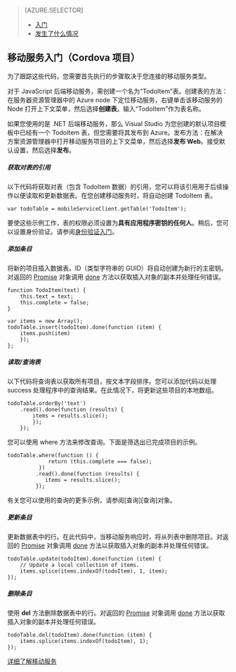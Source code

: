 <properties title="移动服务入门" pageTitle="" metaKeywords="Azure, Getting Started, Mobile Services" description="" services="mobile-services" documentationCenter="" authors="ghogen, kempb" />

<tags ms.service="mobile-services" ms.workload="web" ms.tgt_pltfrm="na" ms.devlang="na" ms.topic="article" ms.date="10/8/2014" ms.author="ghogen, kempb"></tags>

> [AZURE.SELECTOR]
>
> -   [入门][入门]
> -   [发生了什么情况][发生了什么情况]

## 移动服务入门（Cordova 项目）

为了跟踪这些代码，您需要首先执行的步骤取决于您连接的移动服务类型。

对于 JavaScript 后端移动服务，需创建一个名为“TodoItem”表。创建表的方法：在服务器资源管理器中的 Azure node 下定位移动服务，右键单击该移动服务的 Node 打开上下文菜单，然后选择**创建表**。输入“TodoItem”作为表名称。

如果您使用的是 .NET 后端移动服务，那么 Visual Studio 为您创建的默认项目模板中已经有一个 TodoItem 表，但您需要将其发布到 Azure。发布方法：在解决方案资源管理器中打开移动服务项目的上下文菜单，然后选择**发布 Web**。接受默认设置，然后选择**发布**。

##### 获取对表的引用

以下代码将获取对表（包含 TodoItem 数据）的引用，您可以将该引用用于后续操作以便读取和更新数据表。在您创建移动服务时，将自动创建 TodoItem 表。

    var todoTable = mobileServiceClient.getTable('TodoItem');

要使这些示例工作，表的权限必须设置为**具有应用程序密钥的任何人**。稍后，您可以设置身份验证。请参阅[身份验证入门][身份验证入门]。

##### 添加条目

将新的项目插入数据表。ID（类型字符串的 GUID）将自动创建为新行的主密钥。对返回的 [Promise][Promise] 对象调用 [done][Promise] 方法以获取插入对象的副本并处理任何错误。

    function TodoItem(text) {
        this.text = text;
        this.complete = false;
    }

    var items = new Array();
    todoTable.insert(todoItem).done(function (item) {
        items.push(item)
        });
    };

##### 读取/查询表

以下代码将查询表以获取所有项目，按文本字段排序。您可以添加代码以处理 success 处理程序中的查询结果。在此情况下，将更新这些项目的本地数组。

    todoTable.orderBy('text')
        .read().done(function (results) {
            items = results.slice();
            });
        });

您可以使用 where 方法来修改查询。下面是筛选出已完成项目的示例。

    todoTable.where(function () {
                 return (this.complete === false);
              })
             .read().done(function (results) {
                items = results.slice();
             });

有关您可以使用的查询的更多示例，请参阅[查询][查询]对象。

##### 更新条目

更新数据表中的行。在此代码中，当移动服务响应时，将从列表中删除项目。对返回的 [Promise][Promise] 对象调用 [done][Promise] 方法以获取插入对象的副本并处理任何错误。

    todoTable.update(todoItem).done(function (item) {
        // Update a local collection of items.
        items.splice(items.indexOf(todoItem), 1, item);
    });

##### 删除条目

使用 **del** 方法删除数据表中的行。对返回的 [Promise][Promise] 对象调用 [done][Promise] 方法以获取插入对象的副本并处理任何错误。

    todoTable.del(todoItem).done(function (item) {
        items.splice(items.indexOf(todoItem), 1);
    });

[详细了解移动服务][详细了解移动服务]

  [入门]: /zh-cn/documentation/articles/vs-mobile-services-cordova-getting-started/
  [发生了什么情况]: /zh-cn/documentation/articles/vs-mobile-services-cordova-what-happened/
  [身份验证入门]: /zh-cn/documentation/articles/mobile-services-html-get-started-users/
  [Promise]: 
  [查询]: (http://msdn.microsoft.com/zh-cn/library/azure/jj613353.aspx)
  [详细了解移动服务]: http://www.windowsazure.cn/manage/services/mobile-services/
